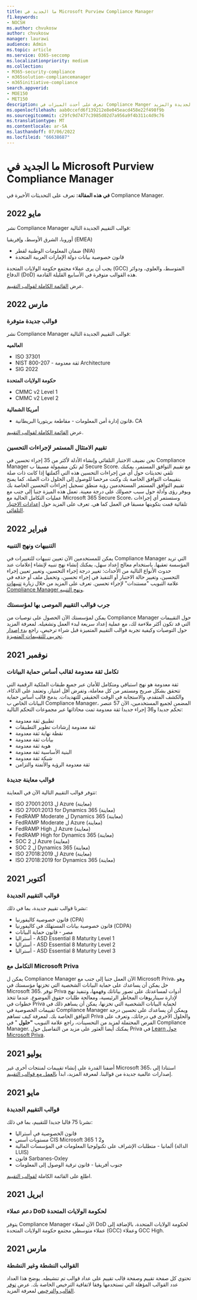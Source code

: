```yaml
---
title: ما الجديد في Microsoft Purview Compliance Manager
f1.keywords:
- NOCSH
ms.author: chvukosw
author: chvukosw
manager: laurawi
audience: Admin
ms.topic: article
ms.service: O365-seccomp
ms.localizationpriority: medium
ms.collection:
- M365-security-compliance
- m365solution-compliancemanager
- m365initiative-compliance
search.appverid:
- MOE150
- MET150
description: تعرف على أحدث الميزات في Compliance Manger وما هو جديد. اقرأ حول التقييمات المحدثة وقوالب التقييم الجديدة والإجراءات الجديدة والمزيد.
ms.openlocfilehash: aab0ccefd6f139212e8e045eacd458e22f498f9b
ms.sourcegitcommit: c29fc9d7477c3985d02d7a956a9f4b311c4d9c76
ms.translationtype: MT
ms.contentlocale: ar-SA
ms.lasthandoff: 07/06/2022
ms.locfileid: "66638687"
---
```

# <a name="whats-new-in-microsoft-purview-compliance-manager"></a>ما الجديد في Microsoft Purview Compliance Manager

**في هذه المقالة:** تعرف على التحديثات الأخيرة في Compliance Manager.

## <a name="may-2022"></a>مايو 2022

نشر Compliance Manager قوالب التقييم الجديدة التالية:

أوروبا، الشرق الأوسط، وإفريقيا (EMEA)
- ضمان المعلومات الوطنية لقطر (NIA)
- قانون خصوصية بيانات دولة الإمارات العربية المتحدة

يجب أن يرى عملاء مجتمع حكومة الولايات المتحدة (GCC) المتوسط، والعلوي، ودوائر الدفاع (DoD) هذه القوالب متوفرة في الأسابيع القليلة القادمة.

عرض [القائمة الكاملة لقوالب التقييم](compliance-manager-templates-list.md).

## <a name="march-2022"></a>مارس 2022

### <a name="new-templates-available"></a>قوالب جديدة متوفرة

نشر Compliance Manager قوالب التقييم الجديدة التالية:

**العالميه**
- ISO 37301
- NIST 800-207 - ثقة معدومة Architecture
- SIG 2022

**حكومة الولايات المتحدة**
- CMMC v2 Level 1
- CMMC v2 Level 2

**أمريكا الشمالية**
- قانون إدارة أمن المعلومات - مقاطعة بريتوريا البريطانية، CA

عرض [القائمة الكاملة لقوالب التقييم](compliance-manager-templates-list.md).

### <a name="continuous-compliance-assessment-of-improvement-actions"></a>تقييم الامتثال المستمر لإجراءات التحسين

نحن نضيف الاختبار التلقائي وإنشاء الأدلة لأكثر من 35 إجراء تحسين في Compliance Manager لم تكن مشمولة مسبقا ب Secure Score. مع تقييم التوافق المستمر، يمكنك تلقي تحديثات حول أي من إجراءات التحسين هذه التي أكملتها إذا كانت ذات صلة بتقييمات التوافق الخاصة بك وكنت مرخصا للوصول إلى الحلول ذات الصلة. كما يمنح تقييم التوافق المستمر المستخدمين رؤية منطق تسجيل إجراءات التحسين الخاصة بك ويوفر رؤى وأدلة حول سبب حصولك على درجة معينة. تعمل هذه الميزة جنبا إلى جنب مع عمليات التكامل الحالية مع Microsoft 365 Secure Score، وستستمر أي إجراءات تلقائية قمت بتكوينها مسبقا في العمل كما هي. تعرف على المزيد حول [إعدادات الاختبار التلقائي](compliance-manager-setup.md#set-up-automated-testing).

## <a name="february-2022"></a>فبراير 2022

### <a name="alerts-and-alert-policies"></a>التنبيهات ونهج التنبيه

يمكن للمستخدمين الآن تعيين تنبيهات للتغييرات في Compliance Manager التي تريد المؤسسة تعقبها. باستخدام معالج إعداد سهل، يمكنك إنشاء نهج تنبيه لإنشاء إعلامات عند حدوث الأنواع التالية من الأحداث: تغيير درجة إجراء التحسين، وتغيير تعيين إجراء التحسين، وتغيير حالة الاختبار أو التنفيذ في إجراء تحسين، وتحميل ملف أو حذفه في علامة التبويب "مستندات" لإجراء تحسين. تعرف على المزيد من خلال زيارة [تنبيهات Compliance Manager ونهج التنبيه](compliance-manager-alert-policies.md).

### <a name="try-recommended-assessment-templates-for-your-organization"></a>جرب قوالب التقييم الموصى بها لمؤسستك

يمكن لمؤسستك الآن الحصول على توصيات من Compliance Manager حول التقييمات التي قد تكون أكثر ملاءمة لك، مع عملية إعداد سريعة لبدء العمل وتشغيله. لمعرفة المزيد حول التوصيات وكيفية تجربة قوالب التقييم المتميزة قبل شراء ترخيص، راجع [بدء إصدار تجريبي للتقييمات المتميزة](compliance-manager-setup.md#start-a-premium-assessments-trial).

## <a name="november-2021"></a>نوفمبر 2021

### <a name="zero-trust-integration-for-the-data-protection-baseline-template"></a>تكامل ثقة معدومة لقالب أساس حماية البيانات

ثقة معدومة هو نهج استباقي ومتكامل للأمان عبر جميع طبقات الملكية الرقمية التي تتحقق بشكل صريح ومستمر من كل معاملة، وتفرض أقل امتياز، وتعتمد على الذكاء، والكشف المتقدم، والاستجابة في الوقت الحقيقي للتهديدات. يدمج قالب أساس حماية البيانات الخاص ب Compliance Manager، المضمن لجميع المستخدمين، الآن 57 عنصر تحكم جديدا و36 إجراء جديدا ثقة معدومة تمت محاذاتها عبر مجموعات التحكم التالية:

- تطبيق ثقة معدومة
- ثقة معدومة إرشادات تطوير التطبيقات
- نقطة نهاية ثقة معدومة
- بيانات ثقة معدومة
- هوية ثقة معدومة
- البنية الأساسية ثقة معدومة
- شبكة ثقة معدومة
- ثقة معدومة الرؤية والأتمتة والتزامن

### <a name="new-preview-templates"></a>قوالب معاينة جديدة

تتوفر قوالب التقييم التالية الآن في المعاينة:

- ISO 27001:2013 ل Azure (معاينة)
- ISO 27001:2013 for Dynamics 365 (معاينة)
- FedRAMP Moderate ل Dynamics 365 (معاينة)
- FedRAMP Moderate ل Azure (معاينة)
- FedRAMP High ل Azure (معاينة)
- FedRAMP High for Dynamics 365 (معاينة)
- SOC 2 ل Azure (معاينة)
- SOC 2 ل Dynamics 365 (معاينة)
- ISO 27018:2019 ل Azure (معاينة)
- ISO 27018:2019 for Dynamics 365 (معاينة)

## <a name="october-2021"></a>أكتوبر 2021

### <a name="new-assessment-templates"></a>قوالب التقييم الجديدة

نشرنا قوالب تقييم جديدة، بما في ذلك:

- قانون خصوصية كاليفورنيا (CPA)
- قانون خصوصية بيانات المستهلك في كاليفورنيا (CDPA)
- مصر - قانون حماية البيانات
- أستراليا - ASD Essential 8 Maturity Level 1
- أستراليا - ASD Essential 8 Maturity Level 2
- أستراليا - ASD Essential 8 Maturity Level 3

### <a name="integration-with-microsoft-priva"></a>التكامل مع Microsoft Priva

يمكن ل Compliance Manager الآن العمل جنبا إلى جنب مع Microsoft Priva، وهو حل يمكن أن يساعدك على حماية البيانات الشخصية التي تخزنها مؤسستك في Microsoft 365. توفر Priva أدوات لمساعدتك على تصور بياناتك وفهمها، وتنفيذ نهج لإدارة سيناريوهات المخاطر الرئيسية، ومعالجة طلبات حقوق الموضوع. عندما تتخذ خطوات في Priva لحماية البيانات الشخصية التي تخزنها، يمكن أن يساهم ذلك في تقييمات الخصوصية في Compliance Manager ويمكن أن يساعدك على تحسين درجة التوافق الخاصة بك. لمعرفة كيف تساهم Priva والحلول الأخرى في درجاتك، وتعرف على الفرص المحتملة لمزيد من التحسينات، راجع علامة التبويب **"حلول** " في Compliance Manager. يمكنك أيضا العثور على مزيد من التفاصيل حول Priva في [Learn حول Microsoft Priva](/privacy/priva).

## <a name="july-2021"></a>يوليو 2021

أضفنا القدرة على إنشاء تقييمات لمنتجات أخرى غير Microsoft 365، استنادا إلى إصدارات عالمية جديدة من قوالبنا. لمعرفة المزيد، ابدأ [بالعمل مع قوالب التقييم](compliance-manager-templates.md).

## <a name="may-2021"></a>مايو 2021

### <a name="new-assessment-templates"></a>قوالب التقييم الجديدة

نشرنا 75 قالبا جديدا للتقييم، بما في ذلك:
- قانون الخصوصية في أستراليا
- مستويات أسس CIS Microsoft 365 1 و2
- ألمانيا - متطلبات الإشراف على تكنولوجيا المعلومات في المؤسسات المالية (الدالة LUIS)
- قانون Sarbanes-Oxley
- جنوب أفريقيا - قانون ترقية الوصول إلى المعلومات

اطلع على القائمة الكاملة [لقوالب التقييم](compliance-manager-templates-list.md).

## <a name="april-2021"></a>2021 ابريل

### <a name="support-for-us-government-dod-customers"></a>دعم عملاء DoD لحكومة الولايات المتحدة

يتوفر Compliance Manager الآن لعملاء DoD لحكومة الولايات المتحدة، بالإضافة إلى عملاء متوسطي مجتمع حكومة الولايات المتحدة (GCC) وعملاء GCC High.

## <a name="march-2021"></a>مارس 2021

### <a name="active-and-inactive-templates"></a>القوالب النشطة وغير النشطة

تحتوي كل صفحة تقييم وصفحة قالب تقييم على عداد قوالب تم تنشيطه. يوضح هذا العداد عدد القوالب المؤهلة التي تستخدمها وفقا لاتفاقية الترخيص الخاصة بك. عرض [توفر القالب والترخيص](compliance-manager-templates.md#template-availability-and-licensing) لمعرفة المزيد.
